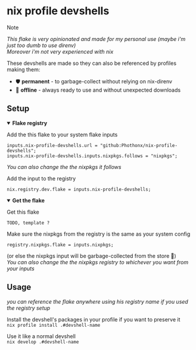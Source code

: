 # nix profile devshells
> [!NOTE]
> *This flake is very opinionated and made for my personal use (maybe i'm just too dumb to use direnv)*\
> *Moreover i'm not very experienced with nix*

These devshells are made so they can also be referenced by profiles making them:
- 🛡️ **permanent** - to garbage-collect without relying on nix-direnv
- 💾 **offline** - always ready to use and without unexpected downloads

## Setup

<details open>
  <summary><b>Flake registry</b></summary>
  
  Add the this flake to your system flake inputs
  
  ```
  inputs.nix-profile-devshells.url = "github:Phothonx/nix-profile-devshells";
  inputs.nix-profile-devshells.inputs.nixpkgs.follows = "nixpkgs";
  ```

  *You can also change the the nixpkgs it follows*

  Add the input to the registry
  
  ```
  nix.registry.dev.flake = inputs.nix-profile-devshells;
  ```

</details>

<details open>
  <summary><b>Get the flake</b></summary>
  
  Get this flake
  
  ```TODO, template ?```

  Make sure the nixpkgs from the registry is the same as your system config
  
  ```
  registry.nixpkgs.flake = inputs.nixpkgs;
  ```

  (or else the nixpkgs input will be garbage-collected from the store 🍃)\
  *You can also change the the nixpkgs registry to whichever you want from your inputs*
</details>


## Usage
*you can reference the flake anywhere using his registry name if you used the registry setup*

Install the devshell's packages in your profile if you want to preserve it\
```nix profile install .#devshell-name```

Use it like a normal devshell\
```nix develop .#devshell-name```
